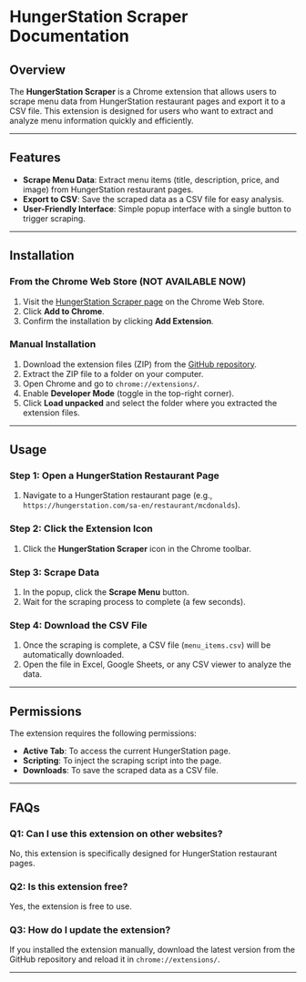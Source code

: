 # **HungerStation Scraper Documentation**

## **Overview**
The **HungerStation Scraper** is a Chrome extension that allows users to scrape menu data from HungerStation restaurant pages and export it to a CSV file. This extension is designed for users who want to extract and analyze menu information quickly and efficiently.

---

## **Features**
- **Scrape Menu Data**: Extract menu items (title, description, price, and image) from HungerStation restaurant pages.
- **Export to CSV**: Save the scraped data as a CSV file for easy analysis.
- **User-Friendly Interface**: Simple popup interface with a single button to trigger scraping.

---

## **Installation**

### **From the Chrome Web Store (NOT AVAILABLE NOW)**
1. Visit the [HungerStation Scraper page](https://chrome.google.com/webstore/detail/hungerstation-scraper/your-extension-id) on the Chrome Web Store.
2. Click **Add to Chrome**.
3. Confirm the installation by clicking **Add Extension**.

### **Manual Installation**
1. Download the extension files (ZIP) from the [GitHub repository](https://github.com/ziadwaelai/Hungerstation-Extension).
2. Extract the ZIP file to a folder on your computer.
3. Open Chrome and go to `chrome://extensions/`.
4. Enable **Developer Mode** (toggle in the top-right corner).
5. Click **Load unpacked** and select the folder where you extracted the extension files.

---

## **Usage**

### **Step 1: Open a HungerStation Restaurant Page**
1. Navigate to a HungerStation restaurant page (e.g., `https://hungerstation.com/sa-en/restaurant/mcdonalds`).

### **Step 2: Click the Extension Icon**
1. Click the **HungerStation Scraper** icon in the Chrome toolbar.

### **Step 3: Scrape Data**
1. In the popup, click the **Scrape Menu** button.
2. Wait for the scraping process to complete (a few seconds).

### **Step 4: Download the CSV File**
1. Once the scraping is complete, a CSV file (`menu_items.csv`) will be automatically downloaded.
2. Open the file in Excel, Google Sheets, or any CSV viewer to analyze the data.

---

## **Permissions**
The extension requires the following permissions:
- **Active Tab**: To access the current HungerStation page.
- **Scripting**: To inject the scraping script into the page.
- **Downloads**: To save the scraped data as a CSV file.

---

## **FAQs**

### **Q1: Can I use this extension on other websites?**
No, this extension is specifically designed for HungerStation restaurant pages.

### **Q2: Is this extension free?**
Yes, the extension is free to use.

### **Q3: How do I update the extension?**
If you installed the extension manually, download the latest version from the GitHub repository and reload it in `chrome://extensions/`.

---
